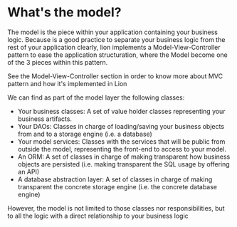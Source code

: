 # What's the model? #

The model is the piece within your application containing your business logic. Because is a good practice to separate your business logic from the rest of your application clearly, lion implements a Model-View-Controller pattern to ease the application structuration, where the Model become one of the 3 pieces within this pattern.

See the Model-View-Controller section in order to know more about MVC pattern and how it's implemented in Lion

We can find as part of the model layer the following classes:
  * Your business classes: A set of value holder classes representing your business artifacts.
  * Your DAOs: Classes in charge of loading/saving your business objects from and to a storage engine (i.e. a database)
  * Your model services: Classes with the services that will be public from outside the model, representing the front-end to access to your model.
  * An ORM: A set of classes in charge of making transparent how business objects are persisted (i.e. making transparent the SQL usage by offering an API)
  * A database abstraction layer: A set of classes in charge of making transparent the concrete storage engine (i.e. the concrete database engine)

However, the model is not limited to those classes nor responsibilities, but to all the logic with a direct relationship to your business logic